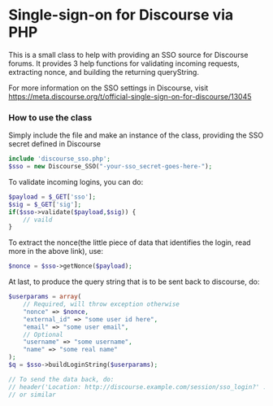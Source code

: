 # Single-sign-on for Discourse via PHP
This is a small class to help with providing an SSO source for Discourse forums.
It provides 3 help functions for validating incoming requests, extracting nonce, and building the returning queryString.

For more information on the SSO settings in Discourse, visit <https://meta.discourse.org/t/official-single-sign-on-for-discourse/13045>



### How to use the class


Simply include the file and make an instance of the class, providing the SSO secret defined in Discourse
```php
include 'discourse_sso.php';
$sso = new Discourse_SSO("-your-sso_secret-goes-here-");
```

To validate incoming logins, you can do:
```php
$payload = $_GET['sso'];
$sig = $_GET['sig'];
if($sso->validate($payload,$sig)) {
	// vaild
}
```


To extract the nonce(the little piece of data that identifies the login, read more in the above link), use:
```php
$nonce = $sso->getNonce($payload);
```


At last, to produce the query string that is to be sent back to discourse, do:
```php
$userparams = array(
	// Required, will throw exception otherwise
	"nonce" => $nonce,
	"external_id" => "some user id here",
	"email" => "some user email",
	// Optional
	"username" => "some username",
	"name" => "some real name"
);
$q = $sso->buildLoginString($userparams);

// To send the data back, do:
// header('Location: http://discourse.example.com/session/sso_login?' . $q);
// or similar
```